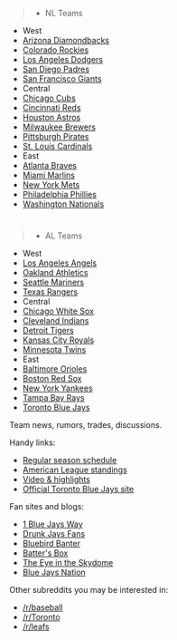 >* NL Teams
* West
* [Arizona Diamondbacks](http://www.reddit.com/r/azdiamondbacks/)
* [Colorado Rockies](http://www.reddit.com/r/ColoradoRockies)
* [Los Angeles Dodgers](http://www.reddit.com/r/Dodgers)
* [San Diego Padres](http://www.reddit.com/r/Padres)
* [San Francisco Giants](http://www.reddit.com/r/SFGiants)
* Central
* [Chicago Cubs](http://www.reddit.com/r/Cubs)
* [Cincinnati Reds](http://www.reddit.com/r/Reds)
* [Houston Astros](http://www.reddit.com/r/Astros)
* [Milwaukee Brewers](http://www.reddit.com/r/Brewers)
* [Pittsburgh Pirates](http://www.reddit.com/r/Buccos)
* [St. Louis Cardinals](http://www.reddit.com/r/Cardinals)
* East
* [Atlanta Braves](http://www.reddit.com/r/Braves)
* [Miami Marlins](http://www.reddit.com/r/letsgofish)
* [New York Mets](http://www.reddit.com/r/NewYorkMets) 
* [Philadelphia Phillies](http://www.reddit.com/r/Phillies)
* [Washington Nationals](http://www.reddit.com/r/Nationals)

>#

>* AL Teams
* West
* [Los Angeles Angels](http://www.reddit.com/r/AngelsBaseball)
* [Oakland Athletics](http://www.reddit.com/r/oaklandathletics)
* [Seattle Mariners](http://www.reddit.com/r/Mariners)
* [Texas Rangers](http://www.reddit.com/r/TexasRangers)
* Central
* [Chicago White Sox](http://www.reddit.com/r/WhiteSox)
* [Cleveland Indians](http://www.reddit.com/r/WahoosTipi/)
* [Detroit Tigers](http://www.reddit.com/r/MotorCityKitties)
* [Kansas City Royals](http://www.reddit.com/r/KCRoyals)
* [Minnesota Twins](http://www.reddit.com/r/MinnesotaTwins)
* East
* [Baltimore Orioles](http://www.reddit.com/r/Orioles)
* [Boston Red Sox](http://www.reddit.com/r/RedSox) 
* [New York Yankees](http://www.reddit.com/r/Yankees)
* [Tampa Bay Rays](http://www.reddit.com/r/TampaBayRays)
* [Toronto Blue Jays](http://www.reddit.com/r/TorontoBlueJays)

Team news, rumors, trades, discussions. 

Handy links:

* [Regular season schedule](http://mlb.mlb.com/schedule/index.jsp?c_id=TOR)
* [American League standings](http://mlb.mlb.com/mlb/standings/index.jsp)
* [Video & highlights](http://toronto.bluejays.mlb.com/video/play.jsp?tcid=mm_tor_vid&c_id=tor)
* [Official Toronto Blue Jays site](http://toronto.bluejays.mlb.com/)

Fan sites and blogs:

* [1 Blue Jays Way](http://1bluejaysway.blogspot.com/)
* [Drunk Jays Fans](http://www.drunkjaysfans.com/)
* [Bluebird Banter](http://www.bluebirdbanter.com/)
* [Batter's Box](http://www.battersbox.ca/)
* [The Eye in the Skydome](http://eyeintheskydome.blogspot.com)
* [Blue Jays Nation](http://www.bluejaysnation.com)


Other subreddits you may be interested in:

* [/r/baseball](http://www.reddit.com/r/baseball/)
* [/r/Toronto](http://www.reddit.com/r/toronto/)
* [/r/leafs](http://www.reddit.com/r/leafs/)
